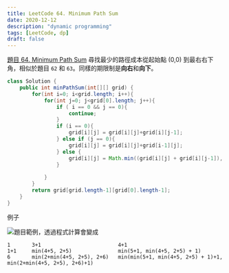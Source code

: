 ```yaml
---
title: LeetCode 64. Minimum Path Sum
date: 2020-12-12
description: "dynamic programming"
tags: [LeetCode, dp]
draft: false
---
```


[題目 64. Minimum Path Sum](https://leetcode.com/problems/minimum-path-sum/) 尋找最少的路徑成本從起始點 (0,0) 到最右右下角，相似於題目 `62` 和 `63`。同樣的期限制是**向右**和**向下**。


```java
class Solution {
    public int minPathSum(int[][] grid) {
        for(int i=0; i<grid.length; i++){
            for(int j=0; j<grid[0].length; j++){
                if ( i == 0 && j == 0){
                    continue;
                }
                if (i == 0){
                    grid[i][j] = grid[i][j]+grid[i][j-1];
                } else if (j == 0){
                    grid[i][j] = grid[i][j]+grid[i-1][j];
                } else {
                    grid[i][j] = Math.min((grid[i][j] + grid[i][j-1]), (grid[i][j] + grid[i-1][j]));
                }
                
            }
        }    
        return grid[grid.length-1][grid[0].length-1];
    }
}
```


例子

![題目範例](https://assets.leetcode.com/uploads/2020/11/05/minpath.jpg)，透過程式計算會變成

```
1       3+1                         4+1
1+1     min(4+5, 2+5)               min(5+1, min(4+5, 2+5) + 1)
6       min(2+min(4+5, 2+5), 2+6)   min(min(5+1, min(4+5, 2+5) + 1)+1, min(2+min(4+5, 2+5), 2+6)+1)
```